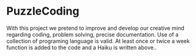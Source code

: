 # PuzzleCoding
With this project we pretend to improve and develop our creative mind regarding coding, problem solving, precise documentation. Use of a collection of programing language is valid. At least once or twice a week function is added to the code and a Haiku is written above..
